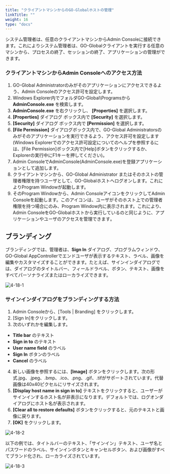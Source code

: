 ```yaml
---
title: "クライアントマシンからのGO-Globalホストの管理"
linkTitle: ""
weight: 16
type: "docs"
---
```


システム管理者は、任意のクライアントマシンからAdmin Consoleに接続できます。これによりシステム管理者は、GO-Globalクライアントを実行する任意のマシンから、プロセスの終了、セッションの終了、アプリケーションの管理ができます。

### クライアントマシンからAdmin Consoleへのアクセス方法

1. GO-Global Administratorのみがそのアプリケーションにアクセスできるよう、Admin Consoleのアクセス許可を設定します。
2. Windows Explorer内でフォルダGO-Global\Programsから **AdminConsole.exe** を検索します。
3. **AdminConsole.exe** を右クリックし、 **[Properties]** を選択します。
4. **[Properties]** ダイアログ ボックス内で **[Security]** を選択します。
5. **[Security]** ダイアログ ボックス内で **[Permission]** を選択します。
6. **[File Permission]** ダイアログボックス内で、GO-Global Administratorsのみがそのアプリケーションを実行できるよう、アクセス許可を設定します(Windows Explorerでのアクセス許可設定についてのヘルプを参照するには、[File Permission]ボックス内で[Help]ボタンをクリックするか、Explorerの実行中にF1キーを押してください)。
7. Admin ConsoleでAdminConsole(AdminConsole.exe)を登録アプリケーションとして追加します。
8. クライアントマシンから、GO-Global Administrator またはそのホストの管理者権限を持つユーザとして、GO-Globalホストへログオンします。これによりProgram Windowが起動します。
9. そのProgram Windowから、Admin ConsoleアイコンをクリックしてAdmin Consoleを起動します。このアイコンは、ユーザがそのホスト上での管理者権限を持つ場合にのみ、Program Window内に表示されます。これにより、Admin ConsoleをGO-Globalホストから実行しているのと同じように、アプリケーションやユーザのアクセスを管理できます｡

## ブランディング

ブランディングでは、管理者は、**Sign In** ダイアログ、プログラムウィンドウ、GO-Global AppControllerでエンドユーザが表示するテキスト、ラベル、画像を編集やカスタマイズすることができます。たとえば、サインインダイアログでは、ダイアログのタイトルバー、フィールドラベル、ボタン、テキスト、画像をすべてパーソナライズまたはローカライズできます。

![4-18-1](/img/4-18-1.png)

### サインインダイアログをブランディングする方法

1. Admin Consoleから、[Tools | Branding] をクリックします。
2. [Sign In]をクリックします。
3. 次のいずれかを編集します。
* **Title bar** のテキスト
* **Sign in to** のテキスト
* **User name field** のラベル
* **Sign In** ボタンのラベル
* **Cancel** のラベル
4. 新しい画像を参照するには、**[Image]** ボタンをクリックします。次の形式.jpg、.jpeg、.bmp、.ico、.png、.gif、.tifがサポートされています。代替画像は40x40ピクセルにリサイズされます。
5. **[Display host name in sign in to]** テキストをクリックすると、ユーザーがサインインするホスト名が非表示になります。デフォルトでは、ログオンダイアログにホスト名が表示されます。
6. **[Clear all to restore defaults]** ボタンをクリックすると、元のテキストと画像に戻ります。
7. **[OK]** をクリックします。

![4-18-2](/img/4-18-2.png)

以下の例では、タイトルバーのテキスト、「サインイン」テキスト、ユーザ名とパスワードのラベル、サインインボタンとキャンセルボタン、および画像がすべてブランド化され、ローカライズされています。

![4-18-3](/img/4-18-3.png)



